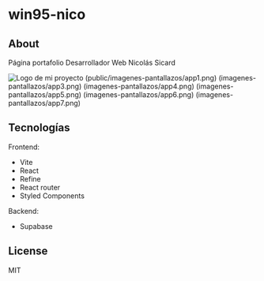 # win95-nico

## About
Página portafolio Desarrollador Web Nicolás Sicard

![Logo de mi proyecto](imagenes-pantallazos/app1.png)
(public/imagenes-pantallazos/app1.png)
(imagenes-pantallazos/app3.png)
(imagenes-pantallazos/app4.png)
(imagenes-pantallazos/app5.png)
(imagenes-pantallazos/app6.png)
(imagenes-pantallazos/app7.png)

## Tecnologías
Frontend: 
- Vite 
- React
- Refine
- React router
- Styled Components

Backend:
- Supabase


## License

MIT
